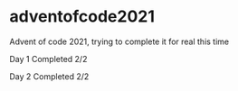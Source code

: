 # adventofcode2021
Advent of code 2021, trying to complete it for real this time

Day 1 Completed 2/2

Day 2 Completed 2/2
